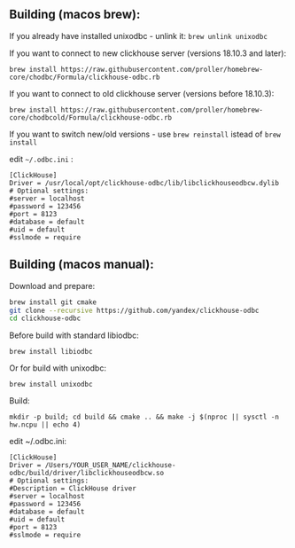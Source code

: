 ## Building (macos brew):
If you already have installed unixodbc - unlink it:
```brew unlink unixodbc```

If you want to connect to new clickhouse server (versions 18.10.3 and later):
```
brew install https://raw.githubusercontent.com/proller/homebrew-core/chodbc/Formula/clickhouse-odbc.rb
```

If you want to connect to old clickhouse server (versions before 18.10.3):
```
brew install https://raw.githubusercontent.com/proller/homebrew-core/chodbcold/Formula/clickhouse-odbc.rb

```
If you want to switch new/old versions - use ```brew reinstall``` istead of ```brew install```


edit ```~/.odbc.ini``` :
```(ini)
[ClickHouse]
Driver = /usr/local/opt/clickhouse-odbc/lib/libclickhouseodbcw.dylib
# Optional settings:
#server = localhost
#password = 123456
#port = 8123
#database = default
#uid = default
#sslmode = require
```



## Building (macos manual):

Download and prepare:
```bash
brew install git cmake
git clone --recursive https://github.com/yandex/clickhouse-odbc
cd clickhouse-odbc
```

Before build with standard libiodbc:
```
brew install libiodbc
```
Or for build with unixodbc:
```
brew install unixodbc
```

Build:
```
mkdir -p build; cd build && cmake .. && make -j $(nproc || sysctl -n hw.ncpu || echo 4)
```

edit ~/.odbc.ini:

```(ini)
[ClickHouse]
Driver = /Users/YOUR_USER_NAME/clickhouse-odbc/build/driver/libclickhouseodbcw.so
# Optional settings:
#Description = ClickHouse driver
#server = localhost
#password = 123456
#database = default
#uid = default
#port = 8123
#sslmode = require
```
